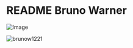 # README Bruno Warner
![Image](https://github.com/user-attachments/assets/fa54febf-af32-43e0-b849-490a296a937b)



<p align="left"> <img src="https://komarev.com/ghpvc/?username=brunow1221&label=Profile%20views&color=0e75b6&style=flat" alt="brunow1221" /> </p>
